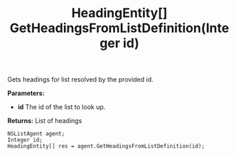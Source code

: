 ﻿---
uid: crmscript_ref_NSListAgent_GetHeadingsFromListDefinition
title: HeadingEntity[] GetHeadingsFromListDefinition(Integer id)
intellisense: NSListAgent.GetHeadingsFromListDefinition
keywords: NSListAgent, GetHeadingsFromListDefinition
so.topic: reference
---

Gets headings for list resolved by the provided id.

**Parameters:**
 - **id** The id of the list to look up.

**Returns:** List of headings

```crmscript
NSListAgent agent;
Integer id;
HeadingEntity[] res = agent.GetHeadingsFromListDefinition(id);
```


